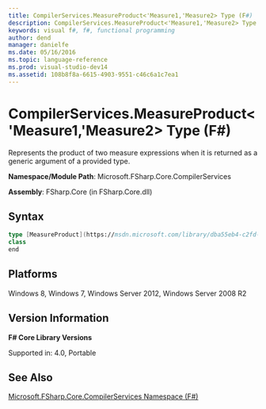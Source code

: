 ```yaml
---
title: CompilerServices.MeasureProduct<'Measure1,'Measure2> Type (F#)
description: CompilerServices.MeasureProduct<'Measure1,'Measure2> Type (F#)
keywords: visual f#, f#, functional programming
author: dend
manager: danielfe
ms.date: 05/16/2016
ms.topic: language-reference
ms.prod: visual-studio-dev14
ms.assetid: 108b8f8a-6615-4903-9551-c46c6a1c7ea1 
---
```


# CompilerServices.MeasureProduct<'Measure1,'Measure2> Type (F#)

Represents the product of two measure expressions when it is returned as a generic argument of a provided type.

**Namespace/Module Path**: Microsoft.FSharp.Core.CompilerServices

**Assembly**: FSharp.Core (in FSharp.Core.dll)


## Syntax

```fsharp
type [MeasureProduct](https://msdn.microsoft.com/library/dba55eb4-c2fd-43fa-804d-5339b26785c1)<'Measure1,'Measure2> =
class
end
```

## Platforms
Windows 8, Windows 7, Windows Server 2012, Windows Server 2008 R2


## Version Information
**F# Core Library Versions**

Supported in: 4.0, Portable




## See Also
[Microsoft.FSharp.Core.CompilerServices Namespace &#40;F&#35;&#41;](Microsoft.FSharp.Core.CompilerServices-Namespace-%5BFSharp%5D.md)

